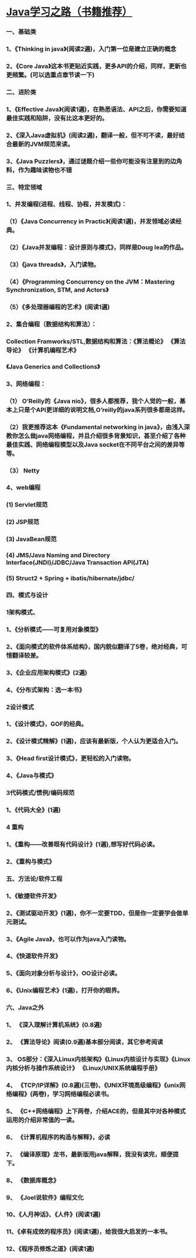 # [Java学习之路（书籍推荐）](http://www.cnblogs.com/WangBoBlog/p/7622753.html)

### 一、基础类

### 1、《Thinking in java》(阅读2遍)，入门第一位是建立正确的概念

### 2、《Core Java》这本书更贴近实践，更多API的介绍，同样，更新也更频繁。(可以选重点章节读一下)

### 二、进阶类

### 1、《Effective Java》(阅读1遍)，在熟悉语法、API之后，你需要知道最佳实践和陷阱，没有比这本更好的。

### 2、《深入Java虚拟机》(阅读2遍)，翻译一般，但不可不读，最好结合最新的JVM规范来读。

### 3、《Java Puzzlers》，通过谜题介绍一些你可能没有注意到的边角料，作为趣味读物也不错

### 三、特定领域

### 1、并发编程(进程、线程、协程，并发模式)：

### （1）《Java Concurrency in Practic》(阅读1遍)，并发领域必读经典。

### （2）《Java并发编程：设计原则与模式》，同样是Doug lea的作品。

### （3）《java threads》，入门读物。

### （4）《Programming Concurrency on the JVM：Mastering Synchronization, STM, and Actors》

### （5）《多处理器编程的艺术》(阅读1遍)

### 2、集合编程（数据结构和算法）：

### Collection Framworks/STL,数据结构和算法：《算法概论》 《算法导论》 《计算机编程艺术》

### 《Java Generics and Collections》

### 3、网络编程：

### （1） O’Reilly的《Java nio》，很多人都推荐，我个人觉的一般，基本上只是个API更详细的说明文档,O’reilly的java系列很多都是这样。

### （2）我更推荐这本《Fundamental networking in java》，由浅入深教你怎么做java网络编程，并且介绍很多背景知识，甚至介绍了各种最佳实践、网络编程模型以及Java socket在不同平台之间的差异等等。

### （3） Netty

### 4、web编程

### (1) Servlet规范

### (2) JSP规范

### (3) JavaBean规范

### (4) JMS/Java Naming and Directory Interface(JNDI)/JDBC/Java Transaction API(JTA)

### (5) Struct2 + Spring + ibatis/hibernate/jdbc/

### 四、模式与设计

### 1架构模式、

### 1、《分析模式——可复用对象模型》

### 2、《面向模式的软件体系结构》，国内貌似翻译了5卷，绝对经典，可惜翻译较差。

### 3、《企业应用架构模式》(2遍)

### 4、《分布式架构：选一本书》

### 2设计模式

### 1、《设计模式》，GOF的经典。

### 2、《设计模式精解》(1遍)，应该有最新版，个人认为更适合入门。

### 3、《Head first设计模式》，更轻松的入门读物。

### 4、《Java与模式》

### 3代码模式/惯例/编码规范

### 1、《代码大全》(1遍)

### 4 重构

### 1、《重构——改善既有代码设计》(1遍),想写好代码必读。

### 2、《重构与模式》

### 五、方法论/软件工程

### 1、《敏捷软件开发》

### 2、《测试驱动开发》(1遍)，你不一定要TDD，但是你一定要学会做单元测试。

### 3、《Agile Java》，也可以作为java入门读物。

### 4、《快速软件开发》

### 5、《面向对象分析与设计》，OO设计必读。

### 6、《Unix编程艺术》(1遍)，打开你的眼界。

### 六、Java之外

### 1、 《深入理解计算机系统》(0.8遍)

### 2、 《算法导论》阅读(0.9遍)基本部分阅读，其它参考阅读

### 3、   OS部分：《深入Linux内核架构》《Linux内核设计与实现》《Linux内核分析与操作系统设计》 《Linux/UNIX系统编程手册》

### 4、 《TCP/IP详解》(0.8遍)(三卷)、《UNlX环境高级编程》《unix网络编程》(两卷)，学习网络编程必读书。

### 5、 《C++网络编程》上下两卷，介绍ACE的，但是其中对各种模式运用的介绍非常值的一读。

### 6、 《计算机程序的构造与解释》，必读

### 7、 《编译原理》龙书，最新版用java解释，我没有读完，顺便提下。

### 8、 《数据库概念》

### 9、 《Joel说软件》编程文化

### 10、《人月神话》、《人件》(阅读1遍)

### 11、《卓有成效的程序员》(阅读1遍)，给我很大启发的一本书。

### 12、《程序员修炼之道》(阅读1遍)

